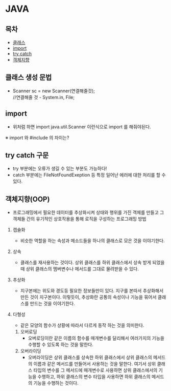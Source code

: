 # JAVA   

## 목차   
   - [클래스](#클래스-생성-문법)
   - [import](#import)
   - [try catch](#try-catch-구문)
   - [객체지향](#객체지향OOP)

## 클래스 생성 문법   
 - Scanner sc = new Scanner(연결해줄것);   
  //연결해줄 것 - System.in, File;   
   
## import   
 - 위처럼 하면 import java.util.Scanner 이런식으로 import 를 해줘야된다.  
  
※ import 와 #include 의 차이는?   
 
   
## try catch 구문   
 - try 부분에는 오류가 생길 수 있는 부분도 가능하다!   
 - catch 부분에는 FileNotFoundExeption 등 특정 일어난 에러에 대한 처리를 할 수 있다.   
   
## 객체지향(OOP)   

- 프로그래밍에서 필요한 데이터를 추상화시켜 상태와 행위를 가진 객체를 만들고 그 객체들 간의 유기적인 상호작용을 통해 로직을 구성하는 프로그래밍 방법   
   
1. 캡슐화
   - 비슷한 역할을 하는 속성과 메소드들을 하나의 클래스로 모은 것을 이야기한다.   
   
2. 상속
   - 클래스를 재사용하는 것이다. 상위 클래스를 하위 클래스에서 상속 받게 되었을 때 상위 클래스의 멤버변수나 메서드를 그대로 물려받을 수 있다.
   
3. 추상화
   - 지구본에는 위도와 경도등 필요한 정보들만이 있다. 지구를 본따서 추상화해서 만든 것이 지구본이다. 이렇듯이, 추상화란 공통의 속성이나 기능을 묶어서 클래스를 만드는 것을 이야기한다.   
   
4. 다형성
   - 같은 모양의 함수가 상황에 따라서 다르게 동작 하는 것을 의미한다.   
   
   1. 오버로딩   
       - 오버로딩이란 같은 이름의 함수를 매개변수를 달리해서 여러가지의 기능을 수행할 수 있도록 하는 것을 말한다.
   2. 오버라이딩   
       - 오버라이딩은 상위 클래스를 상속한 하위 클래스에서 상위 클래스의 메서드의 이름과 같은 메서드를 만들어서 사용하는 것을 말한다. 여기서 상위 클래스 타입의 변수를 그 메서드에 매개변수로 사용하면 상위 클래스에서의 기능을 수행하고, 하위 클래스의 변수 타입을 사용하면 하위 클래스의 메서드의 기능을 수행하는 것이다.   
